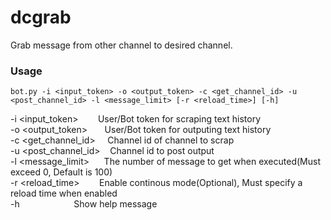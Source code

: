 # dcgrab

Grab message from other channel to desired channel.

### Usage

```
bot.py -i <input_token> -o <output_token> -c <get_channel_id> -u <post_channel_id> -l <message_limit> [-r <reload_time>] [-h]
```
-i <input_token>&nbsp;&nbsp;&nbsp;&nbsp;&nbsp;&nbsp;&nbsp;&nbsp;User/Bot token for scraping text history  
-o <output_token>&nbsp;&nbsp;&nbsp;&nbsp;&nbsp;&nbsp;&nbsp;User/Bot token for outputing text history  
-c <get_channel_id>&nbsp;&nbsp;&nbsp;&nbsp;&nbsp;Channel id of channel to scrap  
-u <post_channel_id>&nbsp;&nbsp;&nbsp;&nbsp;Channel id to post output  
-l <message_limit>&nbsp;&nbsp;&nbsp;&nbsp;&nbsp;&nbsp;The number of message to get when executed(Must exceed 0, Default is 100)  
-r <reload_time>&nbsp;&nbsp;&nbsp;&nbsp;&nbsp;&nbsp;&nbsp;&nbsp;Enable continous mode(Optional), Must specify a reload time when enabled  
-h&nbsp;&nbsp;&nbsp;&nbsp;&nbsp;&nbsp;&nbsp;&nbsp;&nbsp;&nbsp;&nbsp;&nbsp;&nbsp;&nbsp;&nbsp;&nbsp;&nbsp;&nbsp;&nbsp;&nbsp;&nbsp;&nbsp;Show help message  
